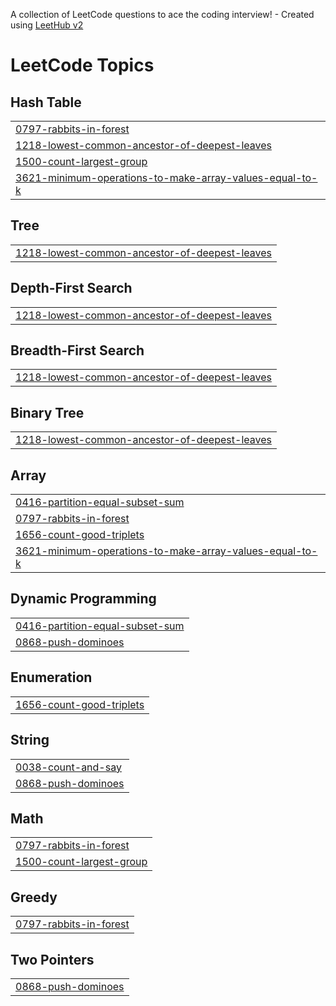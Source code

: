 A collection of LeetCode questions to ace the coding interview! - Created using [LeetHub v2](https://github.com/arunbhardwaj/LeetHub-2.0)
<!---LeetCode Topics Start-->
# LeetCode Topics
## Hash Table
|  |
| ------- |
| [0797-rabbits-in-forest](https://github.com/slbin-park/LeetCode/tree/master/0797-rabbits-in-forest) |
| [1218-lowest-common-ancestor-of-deepest-leaves](https://github.com/slbin-park/LeetCode/tree/master/1218-lowest-common-ancestor-of-deepest-leaves) |
| [1500-count-largest-group](https://github.com/slbin-park/LeetCode/tree/master/1500-count-largest-group) |
| [3621-minimum-operations-to-make-array-values-equal-to-k](https://github.com/slbin-park/LeetCode/tree/master/3621-minimum-operations-to-make-array-values-equal-to-k) |
## Tree
|  |
| ------- |
| [1218-lowest-common-ancestor-of-deepest-leaves](https://github.com/slbin-park/LeetCode/tree/master/1218-lowest-common-ancestor-of-deepest-leaves) |
## Depth-First Search
|  |
| ------- |
| [1218-lowest-common-ancestor-of-deepest-leaves](https://github.com/slbin-park/LeetCode/tree/master/1218-lowest-common-ancestor-of-deepest-leaves) |
## Breadth-First Search
|  |
| ------- |
| [1218-lowest-common-ancestor-of-deepest-leaves](https://github.com/slbin-park/LeetCode/tree/master/1218-lowest-common-ancestor-of-deepest-leaves) |
## Binary Tree
|  |
| ------- |
| [1218-lowest-common-ancestor-of-deepest-leaves](https://github.com/slbin-park/LeetCode/tree/master/1218-lowest-common-ancestor-of-deepest-leaves) |
## Array
|  |
| ------- |
| [0416-partition-equal-subset-sum](https://github.com/slbin-park/LeetCode/tree/master/0416-partition-equal-subset-sum) |
| [0797-rabbits-in-forest](https://github.com/slbin-park/LeetCode/tree/master/0797-rabbits-in-forest) |
| [1656-count-good-triplets](https://github.com/slbin-park/LeetCode/tree/master/1656-count-good-triplets) |
| [3621-minimum-operations-to-make-array-values-equal-to-k](https://github.com/slbin-park/LeetCode/tree/master/3621-minimum-operations-to-make-array-values-equal-to-k) |
## Dynamic Programming
|  |
| ------- |
| [0416-partition-equal-subset-sum](https://github.com/slbin-park/LeetCode/tree/master/0416-partition-equal-subset-sum) |
| [0868-push-dominoes](https://github.com/slbin-park/LeetCode/tree/master/0868-push-dominoes) |
## Enumeration
|  |
| ------- |
| [1656-count-good-triplets](https://github.com/slbin-park/LeetCode/tree/master/1656-count-good-triplets) |
## String
|  |
| ------- |
| [0038-count-and-say](https://github.com/slbin-park/LeetCode/tree/master/0038-count-and-say) |
| [0868-push-dominoes](https://github.com/slbin-park/LeetCode/tree/master/0868-push-dominoes) |
## Math
|  |
| ------- |
| [0797-rabbits-in-forest](https://github.com/slbin-park/LeetCode/tree/master/0797-rabbits-in-forest) |
| [1500-count-largest-group](https://github.com/slbin-park/LeetCode/tree/master/1500-count-largest-group) |
## Greedy
|  |
| ------- |
| [0797-rabbits-in-forest](https://github.com/slbin-park/LeetCode/tree/master/0797-rabbits-in-forest) |
## Two Pointers
|  |
| ------- |
| [0868-push-dominoes](https://github.com/slbin-park/LeetCode/tree/master/0868-push-dominoes) |
<!---LeetCode Topics End-->